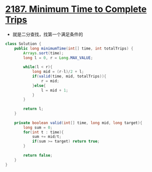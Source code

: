 # [2187. Minimum Time to Complete Trips](https://leetcode.com/problems/minimum-time-to-complete-trips/)

* 就是二分查找，找第一个满足条件的

```java
class Solution {
    public long minimumTime(int[] time, int totalTrips) {
        Arrays.sort(time);
        long l = 0, r = Long.MAX_VALUE;
        
        while(l < r){
            long mid = (r-l)/2 + l;
            if(valid(time, mid, totalTrips)){
                r = mid;
            }else{
                l = mid + 1;
            }
        }
        
        return l;
    }
    
    private boolean valid(int[] time, long mid, long target){
        long sum = 0;
        for(int t : time){
            sum += mid/t;
            if(sum >= target) return true;
        }
        
        return false;
    }
}

```
